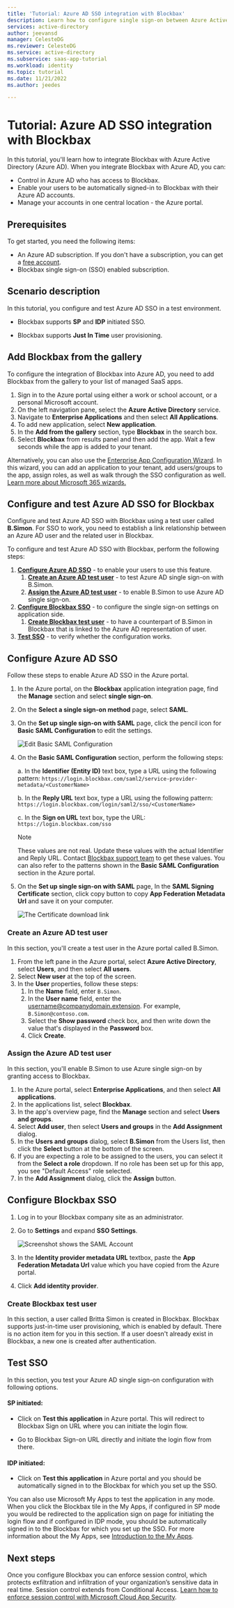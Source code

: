 ```yaml
---
title: 'Tutorial: Azure AD SSO integration with Blockbax'
description: Learn how to configure single sign-on between Azure Active Directory and Blockbax.
services: active-directory
author: jeevansd
manager: CelesteDG
ms.reviewer: CelesteDG
ms.service: active-directory
ms.subservice: saas-app-tutorial
ms.workload: identity
ms.topic: tutorial
ms.date: 11/21/2022
ms.author: jeedes

---
```


# Tutorial: Azure AD SSO integration with Blockbax

In this tutorial, you'll learn how to integrate Blockbax with Azure Active Directory (Azure AD). When you integrate Blockbax with Azure AD, you can:

* Control in Azure AD who has access to Blockbax.
* Enable your users to be automatically signed-in to Blockbax with their Azure AD accounts.
* Manage your accounts in one central location - the Azure portal.

## Prerequisites

To get started, you need the following items:

* An Azure AD subscription. If you don't have a subscription, you can get a [free account](https://azure.microsoft.com/free/).
* Blockbax single sign-on (SSO) enabled subscription.

## Scenario description

In this tutorial, you configure and test Azure AD SSO in a test environment.

* Blockbax supports **SP** and **IDP** initiated SSO.

* Blockbax supports **Just In Time** user provisioning.

## Add Blockbax from the gallery

To configure the integration of Blockbax into Azure AD, you need to add Blockbax from the gallery to your list of managed SaaS apps.

1. Sign in to the Azure portal using either a work or school account, or a personal Microsoft account.
1. On the left navigation pane, select the **Azure Active Directory** service.
1. Navigate to **Enterprise Applications** and then select **All Applications**.
1. To add new application, select **New application**.
1. In the **Add from the gallery** section, type **Blockbax** in the search box.
1. Select **Blockbax** from results panel and then add the app. Wait a few seconds while the app is added to your tenant.

 Alternatively, you can also use the [Enterprise App Configuration Wizard](https://portal.office.com/AdminPortal/home?Q=Docs#/azureadappintegration). In this wizard, you can add an application to your tenant, add users/groups to the app, assign roles, as well as walk through the SSO configuration as well. [Learn more about Microsoft 365 wizards.](/microsoft-365/admin/misc/azure-ad-setup-guides)

## Configure and test Azure AD SSO for Blockbax

Configure and test Azure AD SSO with Blockbax using a test user called **B.Simon**. For SSO to work, you need to establish a link relationship between an Azure AD user and the related user in Blockbax.

To configure and test Azure AD SSO with Blockbax, perform the following steps:

1. **[Configure Azure AD SSO](#configure-azure-ad-sso)** - to enable your users to use this feature.
    1. **[Create an Azure AD test user](#create-an-azure-ad-test-user)** - to test Azure AD single sign-on with B.Simon.
    1. **[Assign the Azure AD test user](#assign-the-azure-ad-test-user)** - to enable B.Simon to use Azure AD single sign-on.
1. **[Configure Blockbax SSO](#configure-blockbax-sso)** - to configure the single sign-on settings on application side.
    1. **[Create Blockbax test user](#create-blockbax-test-user)** - to have a counterpart of B.Simon in Blockbax that is linked to the Azure AD representation of user.
1. **[Test SSO](#test-sso)** - to verify whether the configuration works.

## Configure Azure AD SSO

Follow these steps to enable Azure AD SSO in the Azure portal.

1. In the Azure portal, on the **Blockbax** application integration page, find the **Manage** section and select **single sign-on**.
1. On the **Select a single sign-on method** page, select **SAML**.
1. On the **Set up single sign-on with SAML** page, click the pencil icon for **Basic SAML Configuration** to edit the settings.

   ![Edit Basic SAML Configuration](common/edit-urls.png)

1. On the **Basic SAML Configuration** section, perform the following steps:

    a. In the **Identifier (Entity ID)** text box, type a URL using the following pattern:
    `https://login.blockbax.com/saml2/service-provider-metadata/<CustomerName>`

	b. In the **Reply URL** text box, type a URL using the following pattern:
    `https://login.blockbax.com/login/saml2/sso/<CustomerName>`
    
    c. In the **Sign on URL** text box, type the URL:
    `https://login.blockbax.com/sso`

    > [!NOTE]
	> These values are not real. Update these values with the actual Identifier and Reply URL. Contact [Blockbax support team](mailto:support@blockbax.com) to get these values. You can also refer to the patterns shown in the **Basic SAML Configuration** section in the Azure portal.    

1. On the **Set up single sign-on with SAML** page, In the **SAML Signing Certificate** section, click copy button to copy **App Federation Metadata Url** and save it on your computer.

	![The Certificate download link](common/copy-metadataurl.png)

### Create an Azure AD test user

In this section, you'll create a test user in the Azure portal called B.Simon.

1. From the left pane in the Azure portal, select **Azure Active Directory**, select **Users**, and then select **All users**.
1. Select **New user** at the top of the screen.
1. In the **User** properties, follow these steps:
   1. In the **Name** field, enter `B.Simon`.  
   1. In the **User name** field, enter the username@companydomain.extension. For example, `B.Simon@contoso.com`.
   1. Select the **Show password** check box, and then write down the value that's displayed in the **Password** box.
   1. Click **Create**.

### Assign the Azure AD test user

In this section, you'll enable B.Simon to use Azure single sign-on by granting access to Blockbax.

1. In the Azure portal, select **Enterprise Applications**, and then select **All applications**.
1. In the applications list, select **Blockbax**.
1. In the app's overview page, find the **Manage** section and select **Users and groups**.
1. Select **Add user**, then select **Users and groups** in the **Add Assignment** dialog.
1. In the **Users and groups** dialog, select **B.Simon** from the Users list, then click the **Select** button at the bottom of the screen.
1. If you are expecting a role to be assigned to the users, you can select it from the **Select a role** dropdown. If no role has been set up for this app, you see "Default Access" role selected.
1. In the **Add Assignment** dialog, click the **Assign** button.

## Configure Blockbax SSO

1. Log in to your Blockbax company site as an administrator.

1. Go to **Settings** and expand **SSO Settings**.

    ![Screenshot shows the SAML Account](./media/blockbax-tutorial/account.png "SAML Account")

1. In the **Identity provider metadata URL** textbox, paste the **App Federation Metadata Url** value which you have copied from the Azure portal.

1. Click **Add identity provider**.

### Create Blockbax test user

In this section, a user called Britta Simon is created in Blockbax. Blockbax supports just-in-time user provisioning, which is enabled by default. There is no action item for you in this section. If a user doesn't already exist in Blockbax, a new one is created after authentication.

## Test SSO 

In this section, you test your Azure AD single sign-on configuration with following options. 

#### SP initiated:

* Click on **Test this application** in Azure portal. This will redirect to Blockbax Sign on URL where you can initiate the login flow.  

* Go to Blockbax Sign-on URL directly and initiate the login flow from there.

#### IDP initiated:

* Click on **Test this application** in Azure portal and you should be automatically signed in to the Blockbax for which you set up the SSO. 

You can also use Microsoft My Apps to test the application in any mode. When you click the Blockbax tile in the My Apps, if configured in SP mode you would be redirected to the application sign on page for initiating the login flow and if configured in IDP mode, you should be automatically signed in to the Blockbax for which you set up the SSO. For more information about the My Apps, see [Introduction to the My Apps](../user-help/my-apps-portal-end-user-access.md).

## Next steps

Once you configure Blockbax you can enforce session control, which protects exfiltration and infiltration of your organization’s sensitive data in real time. Session control extends from Conditional Access. [Learn how to enforce session control with Microsoft Cloud App Security](/cloud-app-security/proxy-deployment-aad).